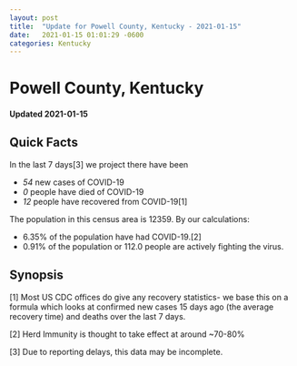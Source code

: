 ```yaml
---
layout: post
title:  "Update for Powell County, Kentucky - 2021-01-15"
date:   2021-01-15 01:01:29 -0600
categories: Kentucky
---
```


# Powell County, Kentucky
#### Updated 2021-01-15

## Quick Facts

In the last 7 days[3] we project there have been
- *54* new cases of COVID-19
- *0* people have died of COVID-19
- *12* people have recovered from COVID-19[1]

The population in this census area is 12359. By our calculations:
- 6.35% of the population have had COVID-19.[2]
- 0.91% of the population or 112.0 people are actively fighting the virus.

## Synopsis




[1] Most US CDC offices do give any recovery statistics- we base this on a formula which looks at confirmed new cases
15 days ago (the average recovery time) and deaths over the last 7 days.

[2] Herd Immunity is thought to take effect at around ~70-80%

[3] Due to reporting delays, this data may be incomplete.
 
    